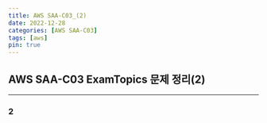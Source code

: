```yaml
---
title: AWS SAA-C03_(2)
date: 2022-12-28
categories: [AWS SAA-C03]
tags: [aws]
pin: true
---
```


## AWS SAA-C03 ExamTopics 문제 정리(2)

---

### 2
